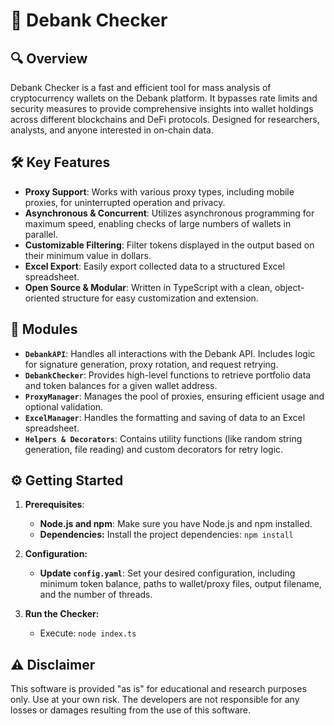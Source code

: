 # 🚀 Debank Checker

## 🔍 Overview

Debank Checker is a fast and efficient tool for mass analysis of cryptocurrency wallets on the Debank platform. It bypasses rate limits and security measures to provide comprehensive insights into wallet holdings across different blockchains and DeFi protocols. Designed for researchers, analysts, and anyone interested in on-chain data.

## 🛠️ Key Features

* **Proxy Support**: Works with various proxy types, including mobile proxies, for uninterrupted operation and privacy.
* **Asynchronous & Concurrent**:  Utilizes asynchronous programming for maximum speed, enabling checks of large numbers of wallets in parallel.
* **Customizable Filtering**:  Filter tokens displayed in the output based on their minimum value in dollars.
* **Excel Export**:  Easily export collected data to a structured Excel spreadsheet.
* **Open Source & Modular**: Written in TypeScript with a clean, object-oriented structure for easy customization and extension.

## 🧩 Modules

* **`DebankAPI`**: Handles all interactions with the Debank API. Includes logic for signature generation, proxy rotation, and request retrying.
* **`DebankChecker`**:  Provides high-level functions to retrieve portfolio data and token balances for a given wallet address.
* **`ProxyManager`**:  Manages the pool of proxies, ensuring efficient usage and optional validation.
* **`ExcelManager`**:  Handles the formatting and saving of data to an Excel spreadsheet. 
* **`Helpers & Decorators`**: Contains utility functions (like random string generation, file reading) and custom decorators for retry logic. 

## ⚙️ Getting Started

1. **Prerequisites**:
   - **Node.js and npm**: Make sure you have Node.js and npm installed.
   - **Dependencies:** Install the project dependencies: `npm install`

2. **Configuration:**
   - **Update `config.yaml`**:  Set your desired configuration, including minimum token balance, paths to wallet/proxy files, output filename, and the number of threads.

3. **Run the Checker:**
   - Execute: `node index.ts`

## ⚠️ Disclaimer

This software is provided "as is" for educational and research purposes only. Use at your own risk. The developers are not responsible for any losses or damages resulting from the use of this software.
